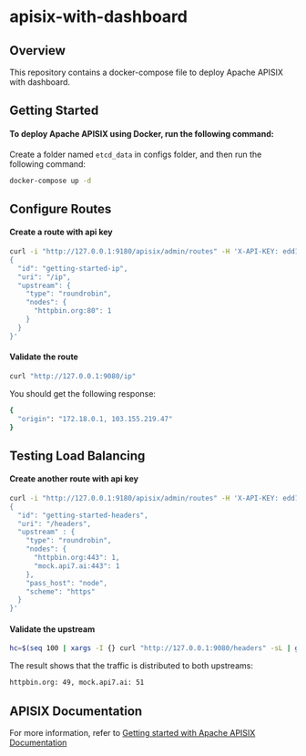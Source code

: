 # apisix-with-dashboard
## Overview
This repository contains a docker-compose file to deploy Apache APISIX with dashboard.

## Getting Started
#### To deploy Apache APISIX using Docker, run the following command:
Create a folder named `etcd_data` in configs folder, and then run the following command:
```bash
docker-compose up -d
```

## Configure Routes
#### Create a route with api key
```bash
curl -i "http://127.0.0.1:9180/apisix/admin/routes" -H 'X-API-KEY: edd1c9f034335f136f87ad84b625c8f1' -X PUT -d '
{
  "id": "getting-started-ip",
  "uri": "/ip",
  "upstream": {
    "type": "roundrobin",
    "nodes": {
      "httpbin.org:80": 1
    }
  }
}'
```

#### Validate the route
```bash
curl "http://127.0.0.1:9080/ip"
```
You should get the following response:
```bash
{
  "origin": "172.18.0.1, 103.155.219.47"
}
```

## Testing Load Balancing
#### Create another route with api key
```bash
curl -i "http://127.0.0.1:9180/apisix/admin/routes" -H 'X-API-KEY: edd1c9f034335f136f87ad84b625c8f1' -X PUT -d '
{
  "id": "getting-started-headers",
  "uri": "/headers",
  "upstream" : {
    "type": "roundrobin",
    "nodes": {
      "httpbin.org:443": 1,
      "mock.api7.ai:443": 1
    },
    "pass_host": "node",
    "scheme": "https"
  }
}'
```

#### Validate the upstream
```bash
hc=$(seq 100 | xargs -I {} curl "http://127.0.0.1:9080/headers" -sL | grep "httpbin" | wc -l); echo httpbin.org: $hc, mock.api7.ai: $((100 - $hc))
```
The result shows that the traffic is distributed to both upstreams:
```bash
httpbin.org: 49, mock.api7.ai: 51
```

## APISIX Documentation
For more information, refer to [Getting started with Apache APISIX Documentation](https://apisix.apache.org/docs/apisix/getting-started/README/)